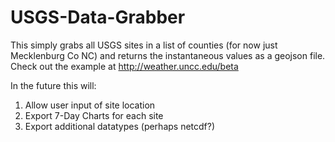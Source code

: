 # USGS-Data-Grabber
This simply grabs all USGS sites in a list of counties (for now just Mecklenburg Co NC) and returns the instantaneous values as a geojson file. Check out the example at http://weather.uncc.edu/beta

In the future this will:

1. Allow user input of site location
2. Export 7-Day Charts for each site
3. Export additional datatypes (perhaps netcdf?)
